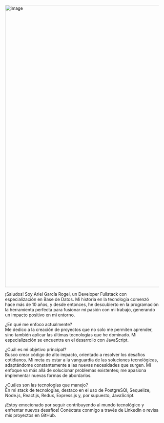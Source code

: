 <img width="922" alt="image" src="https://github.com/Aricoins/Aricoins/assets/95644790/108a09c8-8ac9-4736-9b41-bcf225497d1d">


¡Saludos! Soy Ariel García Rogel, un Developer Fullstack con especialización en Base de Datos. Mi historia en la tecnología comenzó hace más de 10 años, y desde entonces, he descubierto en la programación la herramienta perfecta para fusionar mi pasión con mi trabajo, generando un impacto positivo en mi entorno.

¿En qué me enfoco actualmente?<br>
Me dedico a la creación de proyectos que no solo me permiten aprender, sino también aplicar las últimas tecnologías que he dominado. Mi especialización se encuentra en el desarrollo con JavaScript.

¿Cuál es mi objetivo principal?<br>
Busco crear código de alto impacto, orientado a resolver los desafíos cotidianos. Mi meta es estar a la vanguardia de las soluciones tecnológicas, adaptándome constantemente a las nuevas necesidades que surgen. Mi enfoque va más allá de solucionar problemas existentes; me apasiona implementar nuevas formas de abordarlos.

¿Cuáles son las tecnologías que manejo? <br>
En mi stack de tecnologías, destaco en el uso de PostgreSQl, Sequelize, Node.js, React.js, Redux, Express.js y, por supuesto, JavaScript.

¡Estoy emocionado por seguir contribuyendo al mundo tecnológico y enfrentar nuevos desafíos! Conéctate conmigo a través de LinkedIn o revisa mis proyectos en GitHub.
